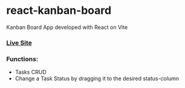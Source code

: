 # react-kanban-board
Kanban Board App developed with React on Vite
### <a href="https://blogster-i2qi.onrender.com">Live Site</a>

### Functions:
  - Tasks CRUD
  - Change a Task Status by dragging it to the desired status-column 
